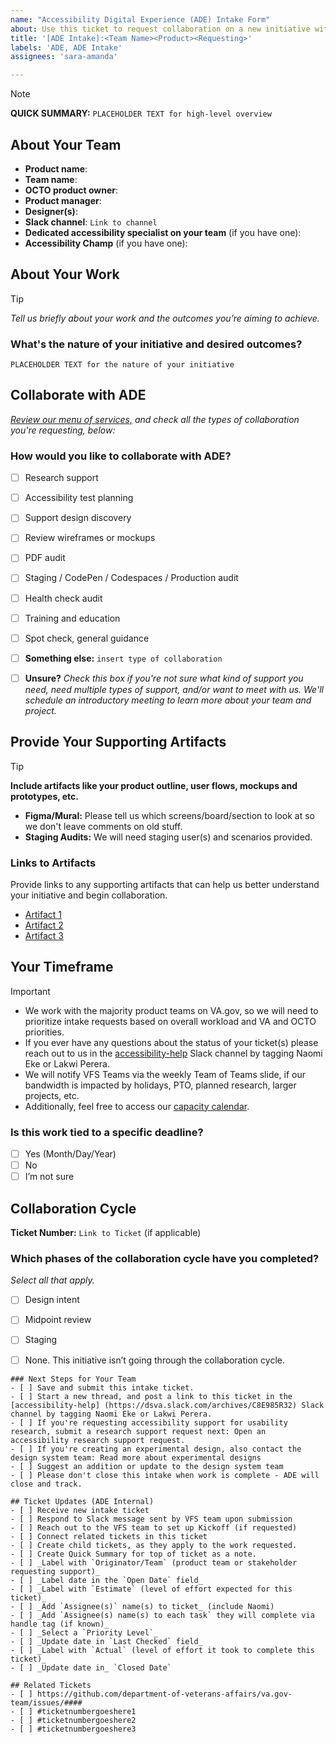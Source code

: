 ```yaml
---
name: "Accessibility Digital Experience (ADE) Intake Form"
about: Use this ticket to request collaboration on a new initiative with the Accessibility Digital Experience (ADE) team (pronounced /ād/). 
title: '[ADE Intake]:<Team Name><Product><Requesting>'
labels: 'ADE, ADE Intake'
assignees: 'sara-amanda'

---
```


> [!NOTE]
> **QUICK SUMMARY:** `PLACEHOLDER TEXT for high-level overview`

## About Your Team

- **Product name**:
- **Team name**:
- **OCTO product owner**:
- **Product manager**:
- **Designer(s)**:
- **Slack channel**: `Link to channel`
- **Dedicated accessibility specialist on your team** (if you have one):
- **Accessibility Champ** (if you have one):

## About Your Work
> [!TIP]
> _Tell us briefly about your work and the outcomes you’re aiming to achieve._

### What's the nature of your initiative and desired outcomes?

`PLACEHOLDER TEXT for the nature of your initiative`

## Collaborate with ADE
_[Review our menu of services,](https://github.com/department-of-veterans-affairs/va.gov-team/tree/f12c0655a990044374088eed0d48208e2a120708/teams/CAIA/accessibility) and check all the types of collaboration you're requesting, below:_

### How would you like to collaborate with ADE?
- [ ] Research support
- [ ] Accessibility test planning
- [ ] Support design discovery
- [ ] Review wireframes or mockups
- [ ] PDF audit
- [ ] Staging / CodePen / Codespaces / Production audit
- [ ] Health check audit
- [ ] Training and education
- [ ] Spot check, general guidance
- [ ] **Something else:**  `insert type of collaboration`
- [ ] **Unsure?** _Check this box if you're not sure what kind of support you need, need multiple types of support, and/or want to meet with us. We'll schedule an introductory meeting to learn more about your team and project._


## Provide Your Supporting Artifacts 

> [!TIP]
> **Include artifacts like your product outline, user flows, mockups and prototypes, etc.** 
> - **Figma/Mural:** Please tell us which screens/board/section to look at so we don't leave comments on old stuff. 
> - **Staging Audits:** We will need staging user(s) and scenarios provided.

### Links to Artifacts
Provide links to any supporting artifacts that can help us better understand your initiative and begin collaboration. 

- [Artifact 1](Placeholder1)
- [Artifact 2](Placeholder2)
- [Artifact 3](Placeholder3)

## Your Timeframe

> [!IMPORTANT]
> - We work with the majority product teams on VA.gov, so we will need to prioritize intake requests based on overall workload and VA and OCTO priorities.
> - If you ever have any questions about the status of your ticket(s) please reach out to us in the [accessibility-help](https://dsva.slack.com/archives/C8E985R32) Slack channel by tagging Naomi Eke or Lakwi Perera.
> - We will notify VFS Teams via the weekly Team of Teams slide, if our bandwidth is impacted by holidays, PTO, planned research, larger projects, etc.
> - Additionally, feel free to access our [capacity calendar](https://calendar.google.com/calendar/embed?height=600&wkst=2&ctz=America%2FNew_York&mode=WEEK&src=Y19mOTgyMzUwZmM3M2E4MTYyYTEwODhhYjE0ZDAwZGQzNzMzNWIyYjU1OWE2MGQ2YjY3ZWI4MDIxNDE2ZjgxYzJhQGdyb3VwLmNhbGVuZGFyLmdvb2dsZS5jb20&color=%23616161).

### Is this work tied to a specific deadline?
- [ ] Yes (Month/Day/Year)
- [ ] No
- [ ] I’m not sure

## Collaboration Cycle
**Ticket Number:** `Link to Ticket` (if applicable)
### Which phases of the collaboration cycle have you completed?
_Select all that apply._
- [ ] Design intent
- [ ] Midpoint review
- [ ] Staging
- [ ] None. This initiative isn’t going through the collaboration cycle.





```[tasklist]
### Next Steps for Your Team
- [ ] Save and submit this intake ticket.
- [ ] Start a new thread, and post a link to this ticket in the [accessibility-help] (https://dsva.slack.com/archives/C8E985R32) Slack channel by tagging Naomi Eke or Lakwi Perera.
- [ ] If you're requesting accessibility support for usability research, submit a research support request next: Open an accessibility research support request.
- [ ] If you're creating an experimental design, also contact the design system team: Read more about experimental designs 
- [ ] Suggest an addition or update to the design system team
- [ ] Please don't close this intake when work is complete - ADE will close and track.
```

```[tasklist]
## Ticket Updates (ADE Internal)
- [ ] Receive new intake ticket
- [ ] Respond to Slack message sent by VFS team upon submission
- [ ] Reach out to the VFS team to set up Kickoff (if requested)
- [ ] Connect related tickets in this ticket
- [ ] Create child tickets, as they apply to the work requested.
- [ ] Create Quick Summary for top of ticket as a note.
- [ ] _Label with `Originator/Team` (product team or stakeholder requesting support)_
- [ ] _Label date in the `Open Date` field_
- [ ] _Label with `Estimate` (level of effort expected for this ticket)_
- [ ] _Add `Assignee(s)` name(s) to ticket_ (include Naomi)
- [ ] _Add `Assignee(s) name(s) to each task` they will complete via handle tag (if known)_
- [ ] _Select a `Priority Level`_
- [ ] _Update date in `Last Checked` field_
- [ ] _Label with `Actual` (level of effort it took to complete this ticket)_
- [ ] _Update date in_ `Closed Date`
```

```[tasklist]
## Related Tickets
- [ ] https://github.com/department-of-veterans-affairs/va.gov-team/issues/####
- [ ] #ticketnumbergoeshere1
- [ ] #ticketnumbergoeshere2
- [ ] #ticketnumbergoeshere3
```
